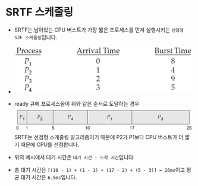 # SRTF 스케줄링

- SRTF는 남아있는 CPU 버스트가 가장 짧은 프로세스를 먼저 실행시키는 `선점형 SJF 스케줄링`입니다.

- ![image](../../../img/srtf.JPG)

- ready 큐에 프로세스들이 위와 같은 순서로 도달하는 경우        
  ![image](../../../img/srtf2.JPG)      
  SRTF는 선점형 스케줄링 알고리즘이기 때문에 P2가 P1보다 CPU 버스트가 더 짧기 때문에 CPU를 선점합니다.

- 위의 예시에서 대기 시간은 `대기 시간 - 도착 시간`입니다.

- 총 대기 시간은 `[(10 - 1) + (1 - 1) + (17 - 2) + (5 - 3)] = 26ms`이고 평균 대기 시간은 `6.5ms`입니다.